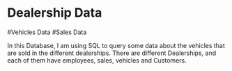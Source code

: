 # Dealership Data
#Vehicles Data
#Sales Data

In this Database, I am using SQL to query some data about the vehicles that are sold in the different dealerships. 
There are different Dealerships, and each of them have employees, sales, vehicles and Customers.
